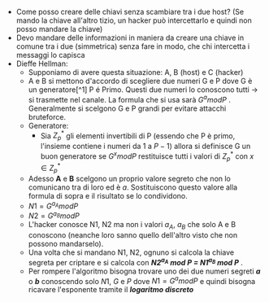- Come posso creare delle chiavi senza scambiare tra i due host? (Se mando la chiave all'altro tizio, un hacker può intercettarlo e quindi non posso mandare la chiave)
- Devo mandare delle informazioni in maniera da creare una chiave in comune tra i due (simmetrica) senza fare in modo, che chi intercetta i messaggi lo capisca 
- Dieffe Hellman:
	- Supponiamo di avere questa situazione: A, B (host) e C (hacker) 
	- A e B si mettono d'accordo di scegliere due numeri G e P dove G è un generatore[^1] P é Primo. Questi due numeri lo conoscono tutti $\to$ si trasmette nel canale. La formula che si usa sarà       $G^{a} mod P$ . Generalmente si scelgono G e P grandi per evitare attacchi bruteforce. 
	- Generatore:
		- Sia $Z_p^{* }$ gli elementi invertibili di P (essendo che P è primo, l'insieme contiene i numeri da $1$ a $P - 1$) allora si definisce G un buon generatore se $G^{x} mod P$ restituisce tutti i valori di $Z_p^{ * }$ con $x \in Z_p^{ * }$
	- Adesso **A**  e **B** scelgono un proprio valore segreto che non lo comunicano tra di loro ed è *a*. Sostituiscono questo valore alla formula di sopra e il risultato se lo condividono. 
	- $N1 = G^{a_A} mod P$
	- $N2 = G^{a_B} mod P$
	- L'hacker conosce N1, N2 ma non i valori ${a_A}$, ${a_B}$ che solo A e B conoscono (neanche loro sanno quello dell'altro visto che non possono mandarselo).
	- Una volta che si mandano N1, N2, ognuno si calcola la chiave segreta per criptare e si calcola con                      ***N2$^{a_A}$ mod P = N1$^{a_B}$ mod P*** . 
	- Per rompere l'algoritmo bisogna trovare uno dei due numeri segreti ***a*** o ***b*** conoscendo solo $N1$, $G$ e $P$ dove $N1 = G^{a} mod P$ e quindi bisogna ricavare l'esponente tramite il ***logaritmo discreto***
